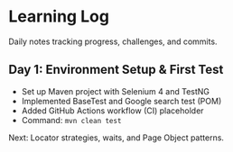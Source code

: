 # Learning Log

Daily notes tracking progress, challenges, and commits.

## Day 1: Environment Setup & First Test
- Set up Maven project with Selenium 4 and TestNG
- Implemented BaseTest and Google search test (POM)
- Added GitHub Actions workflow (CI) placeholder
- Command: `mvn clean test`

Next: Locator strategies, waits, and Page Object patterns.

